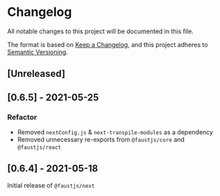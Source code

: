 # Changelog

All notable changes to this project will be documented in this file.

The format is based on [Keep a Changelog](https://keepachangelog.com/en/1.0.0/),
and this project adheres to [Semantic Versioning](https://semver.org/spec/v2.0.0.html).

## [Unreleased]

## [0.6.5] - 2021-05-25

### Refactor

- Removed `nextConfig.js` & `next-transpile-modules` as a dependency
- Removed unnecessary re-exports from `@faustjs/core` and `@faustjs/react`

## [0.6.4] - 2021-05-18

Initial release of `@faustjs/next`

